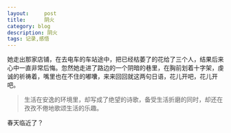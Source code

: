 ```yaml
---
layout:     post
title:      阴火
category: blog
description: 阴火
tags: 记录,感悟
---
```

她走出那家店铺，在去电车的车站途中，把已经枯萎了的花给了三个人，结果后来心中一直非常后悔。忽然她走进了路边的一个阴暗的巷里，在胸前划着十字架，虔诚的祈祷着，嘴里也在不住的嘟囔，来来回回就这两句日语，花儿开吧，花儿开吧。

> 生活在安逸的环境里，却写成了绝望的诗歌，备受生活折磨的同时，却还在孜孜不倦地歌颂生活的乐趣。

春天临近了？
